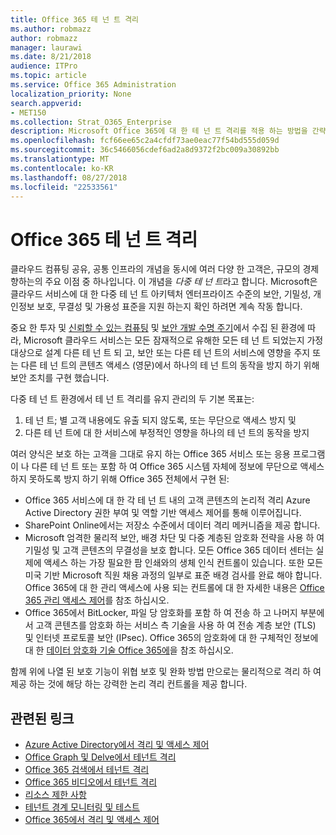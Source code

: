 ```yaml
---
title: Office 365 테 넌 트 격리
ms.author: robmazz
author: robmazz
manager: laurawi
ms.date: 8/21/2018
audience: ITPro
ms.topic: article
ms.service: Office 365 Administration
localization_priority: None
search.appverid:
- MET150
ms.collection: Strat_O365_Enterprise
description: Microsoft Office 365에 대 한 테 넌 트 격리를 적용 하는 방법을 간략하게 설명 합니다.
ms.openlocfilehash: fcf66ee65c2a4cfdf73ae0eac77f54bd555d059d
ms.sourcegitcommit: 36c5466056cdef6ad2a8d9372f2bc009a30892bb
ms.translationtype: MT
ms.contentlocale: ko-KR
ms.lasthandoff: 08/27/2018
ms.locfileid: "22533561"
---
```

# <a name="tenant-isolation-in-office-365"></a>Office 365 테 넌 트 격리

클라우드 컴퓨팅 공유, 공통 인프라의 개념을 동시에 여러 다양 한 고객은, 규모의 경제 향하는의 주요 이점 중 하나입니다. 이 개념을 *다중 테 넌 트*라고 합니다. Microsoft은 클라우드 서비스에 대 한 다중 테 넌 트 아키텍처 엔터프라이즈 수준의 보안, 기밀성, 개인정보 보호, 무결성 및 가용성 표준을 지원 하는지 확인 하려면 계속 작동 합니다.

중요 한 투자 및 [신뢰할 수 있는 컴퓨팅](https://www.microsoft.com/en-us/twc/default.aspx) 및 [보안 개발 수명 주기](http://www.microsoft.com/security/sdl/default.aspx)에서 수집 된 환경에 따라, Microsoft 클라우드 서비스는 모든 잠재적으로 유해한 모든 테 넌 트 되었는지 가정 대상으로 설계 다른 테 넌 트 되 고, 보안 또는 다른 테 넌 트의 서비스에 영향을 주지 또는 다른 테 넌 트의 콘텐츠 액세스 (영문)에서 하나의 테 넌 트의 동작을 방지 하기 위해 보안 조치를 구현 했습니다.

다중 테 넌 트 환경에서 테 넌 트 격리를 유지 관리의 두 기본 목표는:
1.  테 넌 트; 별 고객 내용에도 유출 되지 않도록, 또는 무단으로 액세스 방지 및
2.  다른 테 넌 트에 대 한 서비스에 부정적인 영향을 하나의 테 넌 트의 동작을 방지

여러 양식은 보호 하는 고객을 그대로 유지 하는 Office 365 서비스 또는 응용 프로그램이 나 다른 테 넌 트 또는 포함 하 여 Office 365 시스템 자체에 정보에 무단으로 액세스 하지 못하도록 방지 하기 위해 Office 365 전체에서 구현 된:
- Office 365 서비스에 대 한 각 테 넌 트 내의 고객 콘텐츠의 논리적 격리 Azure Active Directory 권한 부여 및 역할 기반 액세스 제어를 통해 이루어집니다.
- SharePoint Online에서는 저장소 수준에서 데이터 격리 메커니즘을 제공 합니다.
- Microsoft 엄격한 물리적 보안, 배경 차단 및 다중 계층된 암호화 전략을 사용 하 여 기밀성 및 고객 콘텐츠의 무결성을 보호 합니다. 모든 Office 365 데이터 센터는 실제에 액세스 하는 가장 필요한 팜 인쇄와의 생체 인식 컨트롤이 있습니다. 또한 모든 미국 기반 Microsoft 직원 채용 과정의 일부로 표준 배경 검사를 완료 해야 합니다. Office 365에 대 한 관리 액세스에 사용 되는 컨트롤에 대 한 자세한 내용은 [Office 365 관리 액세스 제어](office-365-administrative-access-controls-overview.md)를 참조 하십시오.
- Office 365에서 BitLocker, 파일 당 암호화를 포함 하 여 전송 하 고 나머지 부분에서 고객 콘텐츠를 암호화 하는 서비스 측 기술을 사용 하 여 전송 계층 보안 (TLS) 및 인터넷 프로토콜 보안 (IPsec). Office 365의 암호화에 대 한 구체적인 정보에 대 한 [데이터 암호화 기술 Office 365에](office-365-encryption-in-the-microsoft-cloud-overview.md)을 참조 하십시오.

함께 위에 나열 된 보호 기능이 위협 보호 및 완화 방법 만으로는 물리적으로 격리 하 여 제공 하는 것에 해당 하는 강력한 논리 격리 컨트롤을 제공 합니다.

## <a name="related-links"></a>관련된 링크
- [Azure Active Directory에서 격리 및 액세스 제어](office-365-isolation-in-azure-active-directory.md)
- [Office Graph 및 Delve에서 테넌트 격리](office-365-isolation-in-graph-and-delve.md)
- [Office 365 검색에서 테넌트 격리](office-365-isolation-in-office-365-search.md)
- [Office 365 비디오에서 테넌트 격리](office-365-isolation-in-office-365-video.md)
- [리소스 제한 사항](office-365-resource-limits.md)
- [테넌트 경계 모니터링 및 테스트](office-365-monitoring-and-testing.md)
- [Office 365에서 격리 및 액세스 제어](office-365-isolation-in-office-365.md)